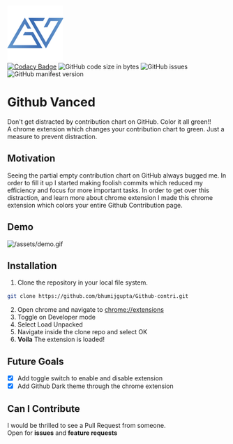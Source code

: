 ![Github Vanced Logo](/assets/icon_128.png)<br>
[![Codacy Badge](https://api.codacy.com/project/badge/Grade/8fb8ceb65ea242c782704f77ea83da21)](https://www.codacy.com?utm_source=github.com&utm_medium=referral&utm_content=bhumijgupta/Github-contri&utm_campaign=Badge_Grade) ![GitHub code size in bytes](https://img.shields.io/github/languages/code-size/bhumijgupta/Github-contri.svg) ![GitHub issues](https://img.shields.io/github/issues/bhumijgupta/Github-contri.svg)![GitHub manifest version](https://img.shields.io/github/manifest-json/v/bhumijgupta/Github-contri.svg)

# Github Vanced

Don't get distracted by contribution chart on GitHub. Color it all green!!<br>
A chrome extension which changes your contribution chart to green. Just a measure to prevent distraction.

## Motivation

Seeing the partial empty contribution chart on GitHub always bugged me. In order to fill it up I started making foolish commits which reduced my efficiency and focus for more important tasks.
In order to get over this distraction, and learn more about chrome extension I made this chrome extension which colors your entire Github Contribution page.

## Demo

![/assets/demo.gif](/assets/demo.gif)

## Installation

1. Clone the repository in your local file system.

```bash
git clone https://github.com/bhumijgupta/Github-contri.git
```

2. Open chrome and navigate to [chrome://extensions](chrome://extensions/)
3. Toggle on Developer mode
4. Select Load Unpacked
5. Navigate inside the clone repo and select OK
6. **Voila** The extension is loaded!

## Future Goals

- [x] Add toggle switch to enable and disable extension
- [x] Add Github Dark theme through the chrome extension

## Can I Contribute

I would be thrilled to see a Pull Request from someone.<br>
Open for **issues** and **feature requests**
